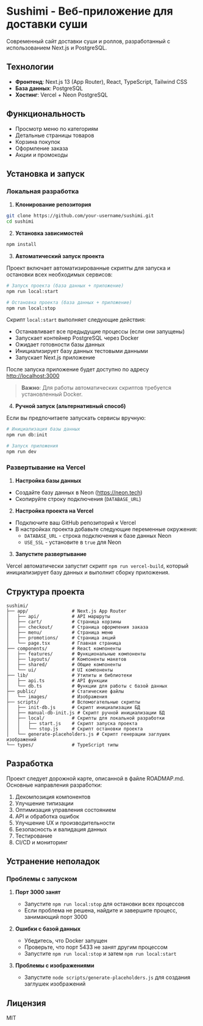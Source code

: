 # Sushimi - Веб-приложение для доставки суши

Современный сайт доставки суши и роллов, разработанный с использованием Next.js и PostgreSQL.

## Технологии

- **Фронтенд**: Next.js 13 (App Router), React, TypeScript, Tailwind CSS
- **База данных**: PostgreSQL
- **Хостинг**: Vercel + Neon PostgreSQL

## Функциональность

- Просмотр меню по категориям
- Детальные страницы товаров
- Корзина покупок
- Оформление заказа
- Акции и промокоды

## Установка и запуск

### Локальная разработка

1. **Клонирование репозитория**

```bash
git clone https://github.com/your-username/sushimi.git
cd sushimi
```

2. **Установка зависимостей**

```bash
npm install
```

3. **Автоматический запуск проекта**

Проект включает автоматизированные скрипты для запуска и остановки всех необходимых сервисов:

```bash
# Запуск проекта (база данных + приложение)
npm run local:start

# Остановка проекта (база данных + приложение)
npm run local:stop
```

Скрипт `local:start` выполняет следующие действия:
- Останавливает все предыдущие процессы (если они запущены)
- Запускает контейнер PostgreSQL через Docker
- Ожидает готовности базы данных
- Инициализирует базу данных тестовыми данными
- Запускает Next.js приложение

После запуска приложение будет доступно по адресу [http://localhost:3000](http://localhost:3000)

> **Важно**: Для работы автоматических скриптов требуется установленный Docker.

4. **Ручной запуск (альтернативный способ)**

Если вы предпочитаете запускать сервисы вручную:

```bash
# Инициализация базы данных
npm run db:init

# Запуск приложения
npm run dev
```

### Развертывание на Vercel

1. **Настройка базы данных**

- Создайте базу данных в Neon (https://neon.tech)
- Скопируйте строку подключения (`DATABASE_URL`)

2. **Настройка проекта на Vercel**

- Подключите ваш GitHub репозиторий к Vercel
- В настройках проекта добавьте следующие переменные окружения:
  * `DATABASE_URL` - строка подключения к базе данных Neon
  * `USE_SSL` - установите в `true` для Neon

3. **Запустите развертывание**

Vercel автоматически запустит скрипт `npm run vercel-build`, который инициализирует базу данных и выполнит сборку приложения.

## Структура проекта

```
sushimi/
├── app/                # Next.js App Router
│   ├── api/            # API маршруты
│   ├── cart/           # Страница корзины
│   ├── checkout/       # Страница оформления заказа
│   ├── menu/           # Страница меню
│   ├── promotions/     # Страница акций
│   └── page.tsx        # Главная страница
├── components/         # React компоненты
│   ├── features/       # Функциональные компоненты
│   ├── layouts/        # Компоненты макетов
│   ├── shared/         # Общие компоненты
│   └── ui/             # UI компоненты
├── lib/                # Утилиты и библиотеки
│   ├── api.ts          # API функции
│   └── db.ts           # Функции для работы с базой данных
├── public/             # Статические файлы
│   └── images/         # Изображения
├── scripts/            # Вспомогательные скрипты
│   ├── init-db.js      # Скрипт инициализации БД
│   ├── manual-db-init.js # Скрипт ручной инициализации БД
│   ├── local/          # Скрипты для локальной разработки
│   │   ├── start.js    # Скрипт запуска проекта
│   │   └── stop.js     # Скрипт остановки проекта
│   └── generate-placeholders.js # Скрипт генерации заглушек изображений
└── types/              # TypeScript типы
```

## Разработка

Проект следует дорожной карте, описанной в файле ROADMAP.md. Основные направления разработки:

1. Декомпозиция компонентов
2. Улучшение типизации
3. Оптимизация управления состоянием
4. API и обработка ошибок
5. Улучшение UX и производительности
6. Безопасность и валидация данных
7. Тестирование
8. CI/CD и мониторинг

## Устранение неполадок

### Проблемы с запуском

1. **Порт 3000 занят**
   - Запустите `npm run local:stop` для остановки всех процессов
   - Если проблема не решена, найдите и завершите процесс, занимающий порт 3000

2. **Ошибки с базой данных**
   - Убедитесь, что Docker запущен
   - Проверьте, что порт 5433 не занят другим процессом
   - Запустите `npm run local:stop` и затем `npm run local:start`

3. **Проблемы с изображениями**
   - Запустите `node scripts/generate-placeholders.js` для создания заглушек изображений

## Лицензия

MIT 